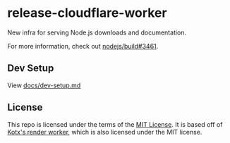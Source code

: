 # release-cloudflare-worker

New infra for serving Node.js downloads and documentation.

For more information, check out [nodejs/build#3461](https://github.com/nodejs/build/issues/3461).

## Dev Setup

View [docs/dev-setup.md](./docs/dev-setup.md)

## License

This repo is licensed under the terms of the [MIT License](./LICENSE.md). It is based off of [Kotx's render worker](https://github.com/kotx/render), which is also licensed under the MIT license.
